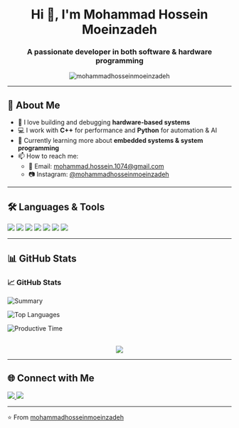 <h1 align="center">Hi 👋, I'm Mohammad Hossein Moeinzadeh</h1>
<h3 align="center">A passionate developer in both software & hardware programming</h3>

<p align="center">
  <img src="https://komarev.com/ghpvc/?username=mohammadhosseinmoeinzadeh&label=Profile%20views&color=0e75b6&style=flat" alt="mohammadhosseinmoeinzadeh" />
</p>

---

## 🚀 About Me

- 🔧 I love building and debugging **hardware-based systems**  
- 💻 I work with **C++** for performance and **Python** for automation & AI  
- 🌱 Currently learning more about **embedded systems & system programming**
- 📫 How to reach me:  
  - 📧 Email: mohammad.hossein.1074@gmail.com  
  - 📷 Instagram: [@mohammadhosseinmoeinzadeh](https://instagram.com/mohammadhosseinmoeinzadeh)

---

## 🛠️ Languages & Tools

<p align="left">
  <img src="https://img.shields.io/badge/-Python-3776AB?style=flat&logo=python&logoColor=white" />
  <img src="https://img.shields.io/badge/-C++-00599C?style=flat&logo=c%2B%2B&logoColor=white" />
  <img src="https://img.shields.io/badge/-Arduino-00979D?style=flat&logo=arduino&logoColor=white" />
  <img src="https://img.shields.io/badge/-Raspberry%20Pi-C51A4A?style=flat&logo=raspberry-pi&logoColor=white" />
  <img src="https://img.shields.io/badge/-Linux-FCC624?style=flat&logo=linux&logoColor=black" />
  <img src="https://img.shields.io/badge/-Git-F05032?style=flat&logo=git&logoColor=white" />
  <img src="https://img.shields.io/badge/-VS%20Code-007ACC?style=flat&logo=visual-studio-code&logoColor=white" />
</p>

---

## 📊 GitHub Stats
### 📈 GitHub Stats

![Summary](https://github-profile-summary-cards.vercel.app/api/cards/profile-details?username=mohammadhosseinmoeinzadeh&theme=github_dark)

![Top Languages](https://github-profile-summary-cards.vercel.app/api/cards/most-used?username=mohammadhosseinmoeinzadeh&theme=github_dark)

![Productive Time](https://github-profile-summary-cards.vercel.app/api/cards/productive-time?username=mohammadhosseinmoeinzadeh&theme=github_dark)
<p align="center">
 


  <br/>
  <img src="https://github-readme-stats.vercel.app/api/top-langs/?username=mohammadhosseinmoeinzadeh&layout=compact&theme=tokyonight" />
</p>

---

## 🌐 Connect with Me

<p align="left">
  <a href="https://instagram.com/mohammadhosseinmoeinzadeh" target="_blank">
    <img src="https://img.shields.io/badge/-Instagram-E4405F?style=flat&logo=instagram&logoColor=white" />
  </a>
  <a href="mailto:mohammadhosseinmoeinzadeh@gmail.com">
    <img src="https://img.shields.io/badge/-Gmail-D14836?style=flat&logo=gmail&logoColor=white" />
  </a>
</p>

---

⭐️ From [mohammadhosseinmoeinzadeh](https://github.com/mohammadhosseinmoeinzadeh)
